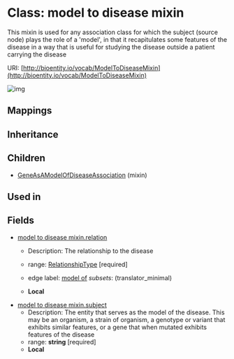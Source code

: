 # Class: model to disease mixin


This mixin is used for any association class for which the subject (source node) plays the role of a 'model', in that it recapitulates some features of the disease in a way that is useful for studying the disease outside a patient carrying the disease

URI: [http://bioentity.io/vocab/ModelToDiseaseMixin](http://bioentity.io/vocab/ModelToDiseaseMixin)

![img](http://yuml.me/diagram/nofunky;dir:TB/class/\[ModelToDiseaseMixin|subject:string]-%20relation>\[RelationshipType],%20\[GeneAsAModelOfDiseaseAssociation]uses%20-.->\[ModelToDiseaseMixin])
## Mappings

## Inheritance

## Children

 * [GeneAsAModelOfDiseaseAssociation](GeneAsAModelOfDiseaseAssociation.md) (mixin) 
## Used in

## Fields

 * [model to disease mixin.relation](model_to_disease_mixin_relation.md)
    * Description: The relationship to the disease
  
    * range: [RelationshipType](RelationshipType.md) [required]
    * edge label: [model of](model_of.md) *subsets*: (translator_minimal)
    * __Local__
 * [model to disease mixin.subject](model_to_disease_mixin_subject.md)
    * Description: The entity that serves as the model of the disease. This may be an organism, a strain of organism, a genotype or variant that exhibits similar features, or a gene that when mutated exhibits features of the disease
    * range: **string** [required]
    * __Local__

